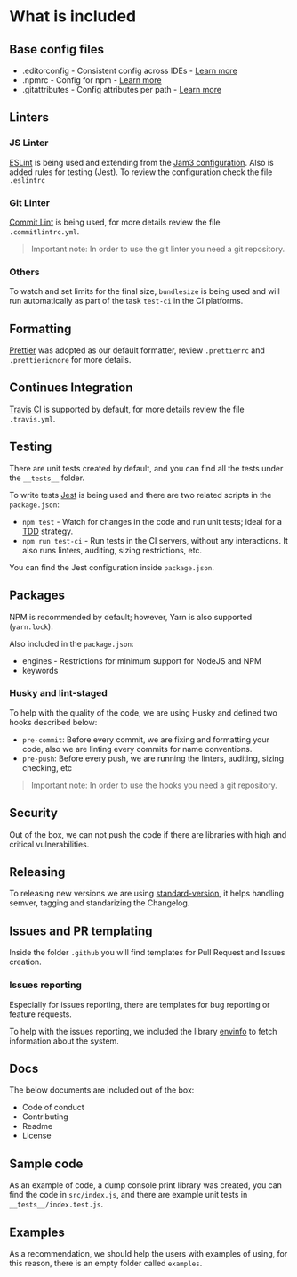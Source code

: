 # What is included

## Base config files

- .editorconfig - Consistent config across IDEs - [Learn more](https://editorconfig.org/)
- .npmrc - Config for npm - [Learn more](https://docs.npmjs.com/files/npmrc)
- .gitattributes - Config attributes per path - [Learn more](https://git-scm.com/docs/gitattributes)

## Linters

### JS Linter

[ESLint](https://eslint.org/) is being used and extending from the [Jam3 configuration]().
Also is added rules for testing (Jest).
To review the configuration check the file `.eslintrc`

### Git Linter

[Commit Lint](https://conventional-changelog.github.io/commitlint) is being used, for more details review the file `.commitlintrc.yml`.

> Important note: In order to use the git linter you need a git repository.

### Others

To watch and set limits for the final size, `bundlesize` is being used and will run automatically as part of the task `test-ci` in the CI platforms.

## Formatting

[Prettier](https://prettier.io/) was adopted as our default formatter, review `.prettierrc` and `.prettierignore` for more details.

## Continues Integration

[Travis CI](https://travis-ci.org/) is supported by default, for more details review the file `.travis.yml`.

## Testing

There are unit tests created by default, and you can find all the tests under the `__tests__` folder.

To write tests [Jest](https://jestjs.io/) is being used and there are two related scripts in the `package.json`:

- `npm test` - Watch for changes in the code and run unit tests; ideal for a [TDD](https://en.wikipedia.org/wiki/Test-driven_development) strategy.
- `npm run test-ci` - Run tests in the CI servers, without any interactions. It also runs linters, auditing, sizing restrictions, etc.

You can find the Jest configuration inside `package.json`.

## Packages

NPM is recommended by default; however, Yarn is also supported (`yarn.lock`).

Also included in the `package.json`:

- engines - Restrictions for minimum support for NodeJS and NPM
- keywords

### Husky and lint-staged

To help with the quality of the code, we are using Husky and defined two hooks described below:

- `pre-commit`: Before every commit, we are fixing <what is fixable> and formatting your code, also we are linting every commits for name conventions.
- `pre-push`: Before every push, we are running the linters, auditing, sizing checking, etc

> Important note: In order to use the hooks you need a git repository.

## Security

Out of the box, we can not push <also in Travis> the code if there are libraries with high and critical vulnerabilities.

## Releasing

To releasing new versions we are using [standard-version](https://github.com/conventional-changelog/standard-version), it helps handling semver, tagging and standarizing the Changelog.

## Issues and PR templating

Inside the folder `.github` you will find templates for Pull Request and Issues creation.

### Issues reporting

Especially for issues reporting, there are templates for bug reporting or feature requests.

To help with the issues reporting, we included the library [envinfo](https://www.npmjs.com/package/envinfo) to fetch information about the system.

## Docs

The below documents are included out of the box:

- Code of conduct
- Contributing
- Readme
- License

## Sample code

As an example of code, a dump console print library was created, you can find the code in `src/index.js`, and there are example unit tests in `__tests__/index.test.js`.

## Examples

As a recommendation, we should help the users with examples of using, for this reason, there is an empty folder called `examples`.
